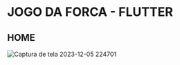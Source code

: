 # JOGO DA FORCA - FLUTTER

## HOME
![Captura de tela 2023-12-05 224701](https://github.com/enricofs/flutter-forca/assets/73853747/d339233f-d57e-4075-9bdd-527e670e3e9a)
